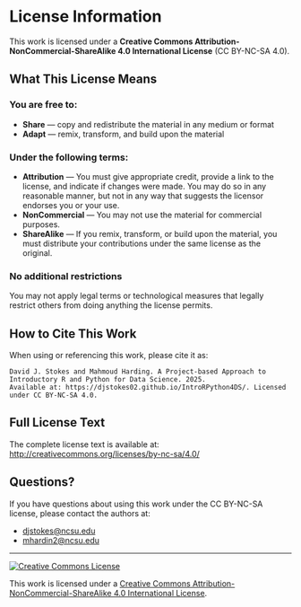# License Information

This work is licensed under a **Creative Commons Attribution-NonCommercial-ShareAlike 4.0 International License** (CC BY-NC-SA 4.0).

## What This License Means

### You are free to:
- **Share** — copy and redistribute the material in any medium or format
- **Adapt** — remix, transform, and build upon the material

### Under the following terms:
- **Attribution** — You must give appropriate credit, provide a link to the license, and indicate if changes were made. You may do so in any reasonable manner, but not in any way that suggests the licensor endorses you or your use.
- **NonCommercial** — You may not use the material for commercial purposes.
- **ShareAlike** — If you remix, transform, or build upon the material, you must distribute your contributions under the same license as the original.

### No additional restrictions
You may not apply legal terms or technological measures that legally restrict others from doing anything the license permits.

## How to Cite This Work

When using or referencing this work, please cite it as:

```
David J. Stokes and Mahmoud Harding. A Project-based Approach to Introductory R and Python for Data Science. 2025. 
Available at: https://djstokes02.github.io/IntroRPython4DS/. Licensed under CC BY-NC-SA 4.0.
```

## Full License Text

The complete license text is available at: http://creativecommons.org/licenses/by-nc-sa/4.0/

## Questions?

If you have questions about using this work under the CC BY-NC-SA license, please contact the authors at:
- djstokes@ncsu.edu
- mhardin2@ncsu.edu

---

[![Creative Commons License](https://i.creativecommons.org/l/by-nc-sa/4.0/88x31.png)](http://creativecommons.org/licenses/by-nc-sa/4.0/)

This work is licensed under a [Creative Commons Attribution-NonCommercial-ShareAlike 4.0 International License](http://creativecommons.org/licenses/by-nc-sa/4.0/).